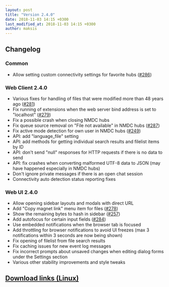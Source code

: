 ```yaml
---
layout: post
title: "Version 2.4.0"
date: 2018-11-03 14:15 +0300
last_modified_at: 2018-11-03 14:15 +0300
author: maksis
---
```


<!--more-->

## Changelog

### Common

- Allow setting custom connectivity settings for favorite hubs ([#286](https://github.com/airdcpp-web/airdcpp-webclient/issues/286))

### Web Client 2.4.0

- Various fixes for handling of files that were modified more than 48 years ago ([#281](https://github.com/airdcpp-web/airdcpp-webclient/issues/281))
- Fix running of extensions when the web server bind address is set to "localhost" ([#279](https://github.com/airdcpp-web/airdcpp-webclient/issues/279))
- Fix a possible crash when closing NMDC hubs
- Fix queue source removal on "File not available" in NMDC hubs ([#287](https://github.com/airdcpp-web/airdcpp-webclient/issues/287))
- Fix active mode detection for own user in NMDC hubs ([#249](https://github.com/airdcpp-web/airdcpp-webclient/issues/249))
- API: add "language_file" setting
- API: add methods for getting individual search results and filelist items by ID
- API: don't send "null" responses for HTTP requests if there is no data to send
- API: fix crashes when converting malformed UTF-8 data to JSON (may have happened especially in NMDC hubs)
- Don't ignore private messages if there is an open chat session
- Connectivity auto detection status reporting fixes


### Web UI 2.4.0

- Allow opening sidebar layouts and modals with direct URL
- Add "Copy magnet link" menu item for files ([#278](https://github.com/airdcpp-web/airdcpp-webclient/issues/278))
- Show the remaining bytes to hash in sidebar ([#257](https://github.com/airdcpp-web/airdcpp-webclient/issues/257))
- Add autofocus for certain input fields ([#284](https://github.com/airdcpp-web/airdcpp-webclient/issues/284))
- Use embedded notifications when the browser tab is focused
- Add throttling for browser notifications to avoid UI freezes (max 3 notifications within 3 seconds are now being shown)
- Fix opening of filelist from file search results
- Fix caching issues for new event log messages
- Fix incorrect prompts about unsaved changes when editing dialog forms under the Settings section
- Various other stability improvements and style tweaks


## [Download links (Linux)](/docs/installation/linux-binaries.html)
